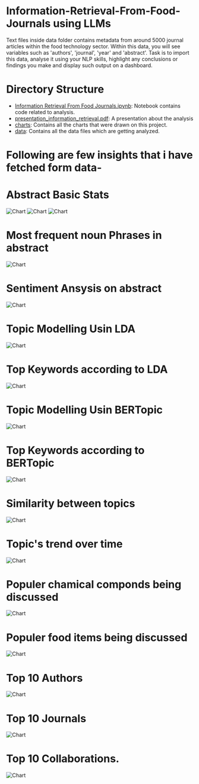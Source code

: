 # Information-Retrieval-From-Food-Journals using LLMs
 Text files inside data folder contains metadata from around 5000 journal articles within the food technology sector. Within this data, you will see variables such as 'authors', 'journal', 'year' and 'abstract'. 
 Task is to import this data, analyse it using your NLP skills, highlight any conclusions or findings you make and display such output on a dashboard. 

# Directory Structure

- [Information Retrieval From Food Journals.ipynb](./Information%20Retrieval%20From%20Food%20Journals.ipynb): Notebook contains code related to analysis.
- [presentation_information_retrieval.pdf](./presentation_information_retrieval.pdf): A presentation about the analysis
- [charts](./Charts): Contains all the charts that were drawn on this project.
- [data](./data): Contains all the data files which are getting analyzed.

# Following are few insights that i have fetched form data-

# Abstract Basic Stats

![Chart](Charts/abstract_length_dist.png)
![Chart](Charts/unigrams.png)
![Chart](Charts/bigrams.png)

# Most frequent noun Phrases in abstract
![Chart](Charts/noun_phrases.png)

# Sentiment Ansysis on abstract
![Chart](Charts/sentiment.png)

# Topic Modelling Usin LDA

![Chart](Charts/lda.png)

# Top Keywords according to LDA
![Chart](Charts/lda_top_keywords.png)

# Topic Modelling Usin BERTopic
![Chart](Charts/bert_topic_cluster.png)
# Top Keywords according to BERTopic
![Chart](Charts/bert_top_keywords.png)
# Similarity between topics
![Chart](Charts/bert_topic_semilarity.png)
# Topic's trend over time
![Chart](Charts/bert_topic_over_time.png)

# Populer chamical componds being discussed
![Chart](Charts/top_chamicals.png)

# Populer food items being discussed
![Chart](Charts/top_foods.png)

# Top 10 Authors
![Chart](Charts/top_authors.png)

# Top 10 Journals
![Chart](Charts/top_journals.png)

# Top 10 Collaborations.
![Chart](Charts/collaborations_freq.png)

